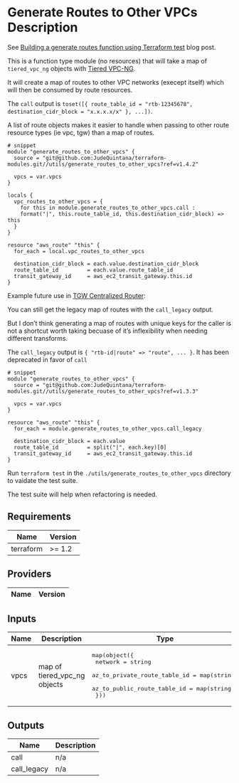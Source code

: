 # Generate Routes to Other VPCs Description
See [Building a generate routes function using Terraform test](https://jq1.io/posts/generating_routes) blog post.

This is a function type module (no resources) that will take a map of `tiered_vpc_ng` objects with [Tiered VPC-NG](https://github.com/JudeQuintana/terraform-modules/tree/master/networking/tiered_vpc_ng).

It will create a map of routes to other VPC networks (execept itself) which will then be consumed by route resources.

The `call` output is `toset([{ route_table_id = "rtb-12345678", destination_cidr_block = "x.x.x.x/x" }, ...])`.

A list of route objects makes it easier to handle when passing to other route resource types (ie vpc, tgw) than a map of routes.

```hcl
# snippet
module "generate_routes_to_other_vpcs" {
  source = "git@github.com:JudeQuintana/terraform-modules.git//utils/generate_routes_to_other_vpcs?ref=v1.4.2"

  vpcs = var.vpcs
}

locals {
  vpc_routes_to_other_vpcs = {
    for this in module.generate_routes_to_other_vpcs.call :
    format("|", this.route_table_id, this.destination_cidr_block) => this
  }
}

resource "aws_route" "this" {
  for_each = local.vpc_routes_to_other_vpcs

  destination_cidr_block = each.value.destination_cidr_block
  route_table_id         = each.value.route_table_id
  transit_gateway_id     = aws_ec2_transit_gateway.this.id
}
```

Example future use in [TGW Centralized Router](https://github.com/JudeQuintana/terraform-modules/blob/3be85f2cbd590fbb02dc9190213e0b9296388c56/networking/transit_gateway_centralized_router_for_tiered_vpc_ng/main.tf#L83-L113):

You can still get the legacy map of routes with the `call_legacy` output.

But I don’t think generating a map of routes with unique keys for the caller is not a shortcut worth taking becuase of it’s inflexibility when needing different transforms.

The `call_legacy` output is `{ "rtb-id|route" => "route", ... }`. It has been deprecated in favor of `call`

```hcl
# snippet
module "generate_routes_to_other_vpcs" {
  source = "git@github.com:JudeQuintana/terraform-modules.git//utils/generate_routes_to_other_vpcs?ref=v1.3.3"

  vpcs = var.vpcs
}

resource "aws_route" "this" {
  for_each = module.generate_routes_to_other_vpcs.call_legacy

  destination_cidr_block = each.value
  route_table_id         = split("|", each.key)[0]
  transit_gateway_id     = aws_ec2_transit_gateway.this.id
}
```

Run `terraform test` in the `./utils/generate_routes_to_other_vpcs` directory to vaidate the test suite.

The test suite will help when refactoring is needed.

## Requirements

| Name | Version |
|------|---------|
| terraform | >= 1.2 |

## Providers

| Name | Version |
|------|---------|

## Inputs

| Name | Description | Type | Default | Required |
|------|-------------|------|---------|:--------:|
| vpcs | map of tiered\_vpc\_ng objects | <pre>map(object({<br>    network                      = string<br>    az_to_private_route_table_id = map(string)<br>    az_to_public_route_table_id  = map(string)<br>  }))</pre> | n/a | yes |

## Outputs

| Name | Description |
|------|-------------|
| call | n/a |
| call_legacy | n/a |
